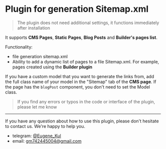 # Plugin for generation Sitemap.xml

> The plugin does not need additional settings, it functions immediately after installation

It supports **CMS Pages**, **Static Pages**, **Blog Posts** and **Builder's pages list**.

Functionality:

- file generation sitemap.xml
- Ability to add a dynamic list of pages to a file Sitemap.xml. For example, pages created using the **Builder plugin**

If you have a custom model that you want to generate the links from, add the full class name of your model in the "Sitemap" tab of the **CMS page**.
If the page has the `blogPost` component, you don't need to set the Model class.

> If you find any errors or typos in the code or interface of the plugin, please let me know

---

If you have any question about how to use this plugin, please don't hesitate to contact us. We're happy to help you.
- telegram: [@Eugene_Kul](https://t.me/eugene_kul)
- email: [gm742445004@gmail.com](mailto:gm742445004@gmail.com)
